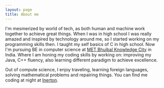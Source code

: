 ```yaml
---
layout: page
title: About me
---
```

I'm mesmerized by world of tech, as both human and machine work together to achieve great things. When I was in high school I was really amazed and inspired by technology around me, so I started working on my programming skills then. I taught my self basics of C in high school. Now I'm pursuing BE in computer science at [MET Bhujbal Knowledge City](https://metbhujbalknowledgecity.ac.in/) in India.
Where I am honing my coding skills by working on: improving my Java, C++ fluency, also learning different paradigm to achieve excellence.

Out of compute science, I enjoy traveling, learning foreign languages, solving mathematical problems and repairing things. You can find me coding at night at [Inerton](https://inerton.github.io/).